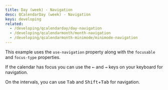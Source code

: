 ```yaml
---
title: Day (week) - Navigation
desc: QCalendarDay (week) - Navigation
keys: developing
related:
  - /developing/qcalendarday/day-navigation
  - /developing/qcalendarmonth/month-navigation
  - /developing/qcalendarmonth-minimode/minimode-navigation
---
```

This example uses the `use-navigation` property along with the `focusable` and `focus-type` properties.

If the calendar has focus you can use the <kbd>&larr;</kbd> and <kbd>&rarr;</kbd> keys on your keyboard for navigation.

On the intervals, you can use <kbd>Tab</kbd> and <kbd>Shift</kbd>+<kbd>Tab</kbd> for navigation.

<example-viewer
  title="Navigation"
  file="WeekNavigation"
  codepen-title="QCalendarDay"
/>
